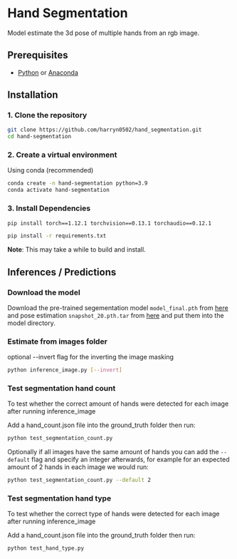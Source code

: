 # Hand Segmentation
Model estimate the 3d pose of multiple hands from an rgb image.

## Prerequisites
- [Python](https://www.python.org/) or [Anaconda](https://www.anaconda.com/)

## Installation

### 1. Clone the repository
```bash
git clone https://github.com/harryn0502/hand_segmentation.git
cd hand-segmentation
```

### 2. Create a virtual environment

Using conda (recommended)
```bash
conda create -n hand-segmentation python=3.9
conda activate hand-segmentation
```


### 3. Install Dependencies

```bash
pip install torch==1.12.1 torchvision==0.13.1 torchaudio==0.12.1
```

```bash
pip install -r requirements.txt
```

**Note**: This may take a while to build and install.

## Inferences / Predictions

### Download the model

Download the pre-trained segementation model `model_final.pth` from [here](https://liveuclac.sharepoint.com/:u:/s/comp0031138/EXokK5XjQ61GhD6lhdpbssUBK_e_gCh0dOgR_fXMLknQ4Q?e=S74pIj) and pose estimation `snapshot_20.pth.tar` from [here](https://drive.google.com/file/d/15Akkzf1AvKm6iKYQGPhBfGLSeF9DPiFZ/view?pli=1) and put them into the model directory.

### Estimate from images folder
optional --invert flag for the inverting the image masking
```bash
python inference_image.py [--invert]
```

### Test segmentation hand count
To test whether the correct amount of hands were detected for each image after running inference_image

Add a hand_count.json file into the ground_truth folder then run:
```bash
python test_segmentation_count.py
```

Optionally if all images have the same amount of hands you can add the `--default` flag and specify an integer afterwards, for example for an expected amount of 2 hands in each image we would run:

```bash
python test_segmentation_count.py --default 2
```

### Test segmentation hand type
To test whether the correct type of hands were detected for each image after running inference_image

Add a hand_count.json file into the ground_truth folder then run:
```bash
python test_hand_type.py
```
